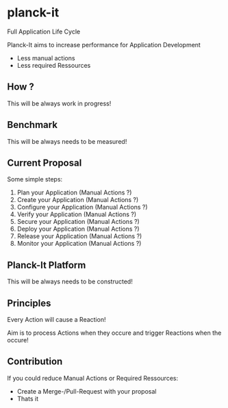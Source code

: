 # planck-it
Full Application Life Cycle

Planck-It aims to increase performance for Application Development

- Less manual actions
- Less required Ressources

## How ?

This will be always work in progress!

## Benchmark

This will be always needs to be measured!

## Current Proposal

Some simple steps:

1. Plan your Application (Manual Actions ?)
2. Create your Application (Manual Actions ?)
3. Configure your Application (Manual Actions ?)
4. Verify your Application (Manual Actions ?)
5. Secure your Application (Manual Actions ?)
6. Deploy your Application (Manual Actions ?)
7. Release your Application (Manual Actions ?)
6. Monitor your Application (Manual Actions ?)

## Planck-It Platform

This will be always needs to be constructed!

## Principles

Every Action will cause a Reaction!

Aim is to process Actions when they occure and trigger Reactions when the occure!

## Contribution

If you could reduce Manual Actions or Required Ressources:
- Create a Merge-/Pull-Request with your proposal
- Thats it



